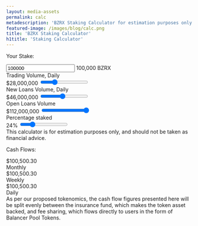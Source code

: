 ```yaml
---
layout: media-assets
permalink: calc
metadescription: 'BZRX Staking Calculator for estimation purposes only'
featured-image: /images/blog/calc.png
title: 'BZRX Staking Calculator'
h1title: 'Staking Calculator'
---
```


<section class="pb-160">
    <div class="container container-xl">
        <div class="calc-wrapper">
            <div>
                <p class="title">Your Stake:</p>
                <div class="input-item">
                   <input id="bzrx-input" step="any" type="number" value="100000"/>
                   <label><span id="bzrx-input-value">100,000</span> <span class="sign">BZRX</span><img class="lazyload" data-src="/images/logo-icon.svg" alt="" /></label>
                </div>
                <div class="calc-item">
                    <label>Trading Volume, Daily</label>
                    <div class="border-quantity">    
                      <label class="label-quantity"><span class="sign">$</span><span class="label-quantity-value">28,000,000</span></label>                        
                      <input id="trading-volume-input" class="quantity-trading" type="range" value="28000000" min="1" max="100000000"/>
                      <div id="left-trading-volume" class="left-quantity"></div>
                      <div id="right-trading-volume" class="right-quantity"></div>
                      <div id="right-trading-volume" class="track-quantity red"></div>
                  </div>
                </div>
                <div class="calc-item">
                    <label>New Loans Volume, Daily</label>
                    <div class="border-quantity">
                        <label class="label-quantity"><span class="sign">$</span><span class="label-quantity-value">46,000,000</span></label>                         
                        <input id="new-loans-volume-input" type="range" value="46000000" min="1" max="100000000"/>
                        <div class="left-quantity"></div>
                        <div class="right-quantity"></div>
                        <div class="track-quantity green"></div>
                    </div>
                </div>
                <div class="calc-item">
                    <label>Open Loans Volume</label>
                     <div class="border-quantity">                            
                      <label class="label-quantity"><span class="sign">$</span><span class="label-quantity-value">112,000,000</span></label>
                      <input id="open-loans-volume-input" class="quantity-open-loans" type="range" value="112000000" min="1" max="100000000"/>
                      <div class="left-quantity"></div>
                      <div class="right-quantity"></div>
                      <div class="track-quantity yellow"></div>
                    </div>
                </div>
                <div class="calc-item">
                    <label>Percentage staked</label>
                     <div class="border-quantity">   
                      <label class="label-quantity"><span class="label-quantity-value">24</span><span class="percent">%</span></label>
                      <input id="percentage-staked-input" class="quantity-tokens-staked" type="range" value="24" min="1" max="100"/>
                      <div class="left-quantity"></div>
                      <div class="right-quantity"></div>
                      <div class="track-quantity blue"></div>
                  </div>
                </div>
                <div class="descriptoin">This calculator is for estimation purposes only, and should not be taken as financial advice.</div>
            </div>
            <div>
                <p class="title">Cash Flows:</p>
                <div class="wrapper-profit">
                    <div class="value-profit">
                        <div><span class="sign">$</span><span id="monthly-profit-value">100,500.30</span></div>
                        <label>Monthly</label>
                    </div>
                    <div class="value-profit">
                        <div><span class="sign">$</span><span id="weekly-profit-value">100,500.30</span></div>
                        <label>Weekly</label>
                    </div>
                    <div class="value-profit">
                        <div><span class="sign">$</span><span id="daily-profit-value">100,500.30</span></div>
                        <label>Daily</label>
                    </div>
                </div>
                <div class="descriptoin">As per our proposed tokenomics, the cash flow figures presented here will be split evenly between the insurance fund, which makes the token asset backed, and fee sharing, which flows directly to users in the form of Balancer Pool Tokens.</div>
            </div>
        </div>
    </div>
</section>



<script type="text/javascript" src="https://cdn.jsdelivr.net/npm/chart.js@2.9.3/dist/Chart.min.js"></script>
<script type="text/javascript" src="/assets/js/staking-calculator.js"></script>
